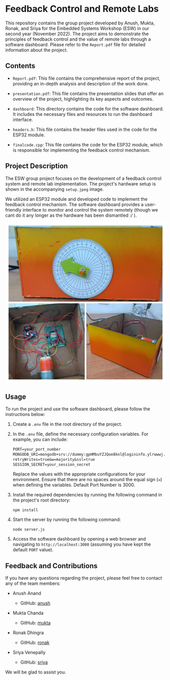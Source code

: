# Feedback Control and Remote Labs

This repository contains the group project developed by Anush, Mukta, Ronak, and Sriya for the Embedded Systems Workshop (ESW) in our second year (November 2022). The project aims to demonstrate the principles of feedback control and the value of remote labs through a software dashboard. Please refer to the `Report.pdf` file for detailed information about the project.

## Contents

- `Report.pdf`: This file contains the comprehensive report of the project, providing an in-depth analysis and description of the work done.

- `presentation.pdf`: This file contains the presentation slides that offer an overview of the project, highlighting its key aspects and outcomes.

- `dashboard`: This directory contains the code for the software dashboard. It includes the necessary files and resources to run the dashboard interface.

- `headers.h`: This file contains the header files used in the code for the ESP32 module.

- `finalcode.cpp`: This file contains the code for the ESP32 module, which is responsible for implementing the feedback control mechanism.

## Project Description

The ESW group project focuses on the development of a feedback control system and remote lab implementation. The project's hardware setup is shown in the accompanying `setup.jpeg` image.

We utilized an ESP32 module and developed code to implement the feedback control mechanism. The software dashboard provides a user-friendly interface to monitor and control the system remotely (though we cant do it any longer as the hardware has been dismantled :/ ).

![Hardware Setup](./docs/setup.jpeg)

## Usage

To run the project and use the software dashboard, please follow the instructions below:

1. Create a `.env` file in the root directory of the project.

2. In the `.env` file, define the necessary configuration variables. For example, you can include:

   ```
   PORT=your_port_number
   MONGODB_URI=mongodb+srv://dummy:gpHMbuYZJQoe8knl@logininfo.ylrwwwj.mongodb.net/?retryWrites=true&w=majority&ssl=true
   SESSION_SECRET=your_session_secret
   ```

   Replace the values with the appropriate configurations for your environment. Ensure that there are no spaces around the equal sign (`=`) when defining the variables. Default Port Number is 3000.

3. Install the required dependencies by running the following command in the project's root directory:

   ```
   npm install
   ```

4. Start the server by running the following command:

   ```
   node server.js
   ```
5. Access the software dashboard by opening a web browser and navigating to `http://localhost:3000` (assuming you have kept the default `PORT` value).

## Feedback and Contributions

If you have any questions regarding the project, please feel free to contact any of the team members:

- Anush Anand
  - GitHub: [anush](https://github.com/Anush2004)

- Mukta Chanda
  - GitHub: [mukta](https://github.com/muktachanda)

- Ronak Dhingra 
  - GitHub: [ronak](https://github.com/Ronak-Dhingra)

- Sriya Venepally
  - GitHub: [sriya](https://github.com/sriyav17)
  
We will be glad to assist you.

